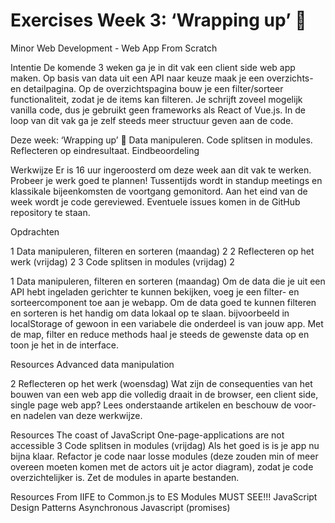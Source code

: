 # Exercises Week 3: ‘Wrapping up’ 🎁

Minor Web Development - Web App From Scratch

Intentie
De komende 3 weken ga je in dit vak een client side web app maken. Op basis van data uit een API naar keuze maak je een overzichts- en detailpagina. Op de overzichtspagina bouw je een filter/sorteer functionaliteit, zodat je de items kan filteren. Je schrijft zoveel mogelijk vanilla code, dus je gebruikt geen frameworks als React of Vue.js. In de loop van dit vak ga je zelf steeds meer structuur geven aan de code.

Deze week: ‘Wrapping up’ 🎁
Data manipuleren. Code splitsen in modules. Reflecteren op eindresultaat. Eindbeoordeling

Werkwijze
Er is 16 uur ingeroosterd om deze week aan dit vak te werken. Probeer je werk goed te plannen! Tussentijds wordt in standup meetings en klassikale bijeenkomsten de voortgang gemonitord. Aan het eind van de week wordt je code gereviewed. Eventuele issues komen in de GitHub repository te staan.

Opdrachten

1 Data manipuleren, filteren en sorteren (maandag) 2
2 Reflecteren op het werk (vrijdag) 2
3 Code splitsen in modules (vrijdag) 2

1 Data manipuleren, filteren en sorteren (maandag)
Om de data die je uit een API hebt ingeladen gerichter te kunnen bekijken, voeg je een filter- en sorteercomponent toe aan je webapp. Om de data goed te kunnen filteren en sorteren is het handig om data lokaal op te slaan. bijvoorbeeld in localStorage of gewoon in een variabele die onderdeel is van jouw app. Met de map, filter en reduce methods haal je steeds de gewenste data op en toon je het in de interface.

Resources
Advanced data manipulation

2 Reflecteren op het werk (woensdag)
Wat zijn de consequenties van het bouwen van een web app die volledig draait in de browser, een client side, single page web app? Lees onderstaande artikelen en beschouw de voor- en nadelen van deze werkwijze.

Resources
The coast of JavaScript
One-page-applications are not accessible
3 Code splitsen in modules (vrijdag)
Als het goed is is je app nu bijna klaar. Refactor je code naar losse modules (deze zouden min of meer overeen moeten komen met de actors uit je actor diagram), zodat je code overzichtelijker is. Zet de modules in aparte bestanden.

Resources
From IIFE to Common.js to ES Modules MUST SEE!!!
JavaScript Design Patterns
Asynchronous Javascript (promises)
